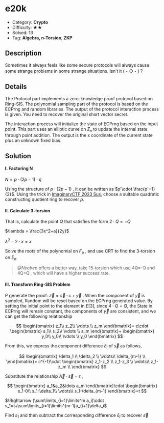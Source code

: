 # e20k

+ Category: **Crypto**
+ Difficulty: ★★
+ Solved: 13
+ Tag: **Algebra, n-Torsion, ZKP**

## Description

Sometimes it always feels like some secure protocols will always cause some strange problems in some strange situations. Isn't it  (・◇・)？

## Details

The Protocol part implements a zero-knowledge proof protocol based on Ring-SIS. The polynomial sampling part of the protocol is based on the ECPrng and random libraries. The output of the protocol interaction process is given. You need to recover  the original short vector secret.

The interaction process will initialize the state of ECPrng based on the input point. This part uses an elliptic curve on $Z_n$ to update the internal state through point addition. The output is the x coordinate of the current state plus an unknown fixed bias.

## Solution

#### I. Factoring N

$N = p\cdot(2p-1)\cdot q$

Using the structure of $p\cdot (2p-1)$ , it can be written as  $p'\cdot \frac{p'+1}{2}$.  Using the trick in [ImaginaryCTF 2023 Sus](https://github.com/maple3142/My-CTF-Challenges#imaginaryctf-2023), choose a suitable quadratic constructing quotient ring to recover $p$.

#### II. Calculate 3-torsion

That is, calculate the point $Q$ that satisfies the form $2\cdot Q=-Q$

$\lambda = \frac{3x^2+a}{2y}$

$\lambda^2-2\cdot x = x$ 

Solve the roots of the polynomial on $F_p$ , and use CRT to find the 3-torsion on $E_n$.

> *@Neobeo* offers a better way, take 15-torsion which use 4Q=-Q and 4Q=Q , which will have a higher success rate.

#### III. Transform Ring-SIS Problem

P generate the proof:  $\vec{z}=\vec{s}\cdot c+\vec{y}$ . When the component of $\vec{y}$ is sampled, Random will be reset based on the ECPrng generated value. By setting the initial point to the element in $E[3]$, since $4\cdot Q=Q$, the State in ECPrng will remain constant,  the components of $\vec{y}$ are consistent, and we can get the following relationship

$$
\begin{bmatrix}
z_1\\
z_2\\
\vdots \\
z_m
\end{bmatrix}=
c\cdot 
\begin{bmatrix}
s_1\\
s_2\\
\vdots \\
s_m
\end{bmatrix}+
\begin{bmatrix}
y_0\\
y_0\\
\vdots \\
y_0
\end{bmatrix}
$$

From this, we express the component difference $\delta_i$ of $\vec{s}$ as follows,

$$
\begin{bmatrix}
   \delta_1 \\
   \delta_2 \\
    \vdots\\
   \delta_{m-1} \\
\end{bmatrix}=
c^{-1}\cdot \begin{bmatrix}
    z_1-z_2 \\
    z_1-z_3 \\
    \vdots\\
    z_1-z_m \\
\end{bmatrix}
$$

Substitute the relationship $\vec{A}\cdot\vec{s}=t$ ,

$$
\begin{bmatrix}
a_1&a_2&\dots a_m
\end{bmatrix}\cdot
\begin{bmatrix}
s_1-0\\
s_1-\delta_1\\
\vdots\\
s_1-\delta_{m-1}
\end{bmatrix}=t
$$

$\Rightarrow (\sum\limits_{i=1}\limits^m a_i)\cdot s_1=t+\sum\limits_{i=1}\limits^{m-1}a_{i+1}\delta_i$

Find $s_1$ and then subtract the corresponding difference $\delta_i$ to recover $\vec{s}$

